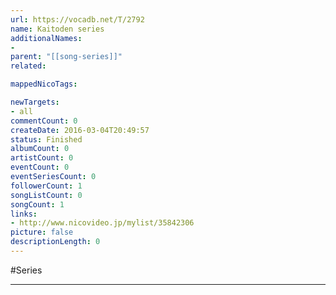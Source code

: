 ```yaml
---
url: https://vocadb.net/T/2792
name: Kaitoden series
additionalNames: 
- 
parent: "[[song-series]]"
related:

mappedNicoTags:

newTargets:
- all
commentCount: 0
createDate: 2016-03-04T20:49:57
status: Finished
albumCount: 0
artistCount: 0
eventCount: 0
eventSeriesCount: 0
followerCount: 1
songListCount: 0
songCount: 1
links: 
- http://www.nicovideo.jp/mylist/35842306
picture: false
descriptionLength: 0
---
```


#Series



---

